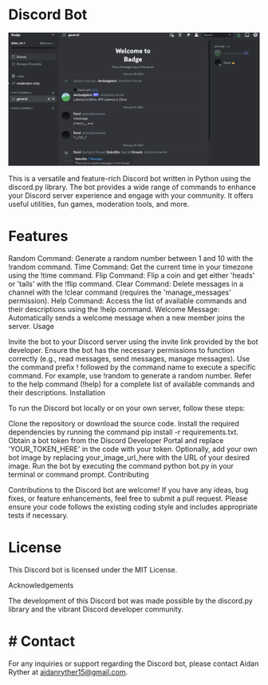 # Discord Bot
![Example Image of the Bot In a Server](https://github.com/rytherlm/Bot/blob/main/photo/exampleImage.png)





This is a versatile and feature-rich Discord bot written in Python using the discord.py library. The bot provides a wide range of commands to enhance your Discord server experience and engage with your community. It offers useful utilities, fun games, moderation tools, and more.

# Features

Random Command: Generate a random number between 1 and 10 with the !random command.
Time Command: Get the current time in your timezone using the !time command.
Flip Command: Flip a coin and get either 'heads' or 'tails' with the !flip command.
Clear Command: Delete messages in a channel with the !clear command (requires the 'manage_messages' permission).
Help Command: Access the list of available commands and their descriptions using the !help command.
Welcome Message: Automatically sends a welcome message when a new member joins the server.
Usage

Invite the bot to your Discord server using the invite link provided by the bot developer.
Ensure the bot has the necessary permissions to function correctly (e.g., read messages, send messages, manage messages).
Use the command prefix ! followed by the command name to execute a specific command. For example, use !random to generate a random number.
Refer to the help command (!help) for a complete list of available commands and their descriptions.
Installation

To run the Discord bot locally or on your own server, follow these steps:

Clone the repository or download the source code.
Install the required dependencies by running the command pip install -r requirements.txt.
Obtain a bot token from the Discord Developer Portal and replace 'YOUR_TOKEN_HERE' in the code with your token.
Optionally, add your own bot image by replacing your_image_url_here with the URL of your desired image.
Run the bot by executing the command python bot.py in your terminal or command prompt.
Contributing

Contributions to the Discord bot are welcome! If you have any ideas, bug fixes, or feature enhancements, feel free to submit a pull request. Please ensure your code follows the existing coding style and includes appropriate tests if necessary.

# License

This Discord bot is licensed under the MIT License.

Acknowledgements

The development of this Discord bot was made possible by the discord.py library and the vibrant Discord developer community.

# # Contact

For any inquiries or support regarding the Discord bot, please contact Aidan Ryther at aidanryther15@gmail.com.